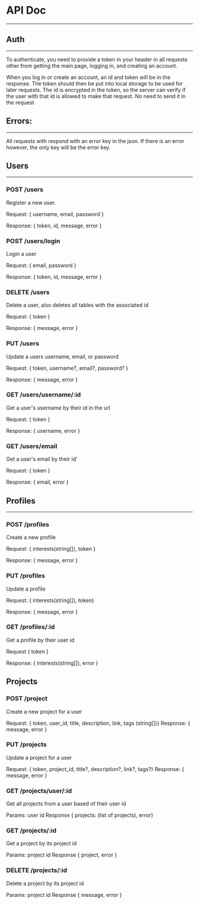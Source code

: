 
# API Doc
---

## Auth
---
To authenticate, you need to provide a token in your header in all requests other from getting the main page, 
logging in, and creating an account. 

When you log in or create an account, an id and token will be in the response. The token should then be put into 
local storage to be used for later requests. The id is encrypted in the token, so the server can verify if the user
with that id is allowed to make that request. No need to send it in the request  

## Errors:
---
All requests with respond with an error key in the json. If there is an error however, 
the only key will be the error key.

## Users
---

### POST /users

Register a new user. 

Request: { username, email, password }

Response: { token, id, message, error }

### POST /users/login 

Login a user

Request: { email, password }

Response: { token, id, message, error }

### DELETE /users

Delete a user, also deletes all tables with the associated id 

Request: { token }

Response: { message, error }

### PUT /users

Update a users username, email, or password

Request: { token, username?, email?, password? } 

Response: { message, error }

### GET /users/username/:id

Get a user's username by their id in the url 

Request: { token }

Response: { username, error }

### GET /users/email

Get a user's email by their id'

Request: { token }

Response: { email, error }


## Profiles
---

### POST /profiles

Create a new profile

Request: { interests(string[]), token }

Response: { message, error }

### PUT /profiles

Update a profile 

Request: { interests(string[]), token}

Response: { message, error }

### GET /profiles/:id

Get a profile by their user id 

Request { token }

Response: { interests(string[]), error }

## Projects

### POST /project
Create a new project for a user 

Request: { token, user_id, title, description, link, tags (string[])}
Response: { message, error }

### PUT /projects

Update a project for a user 

Request: { token, project_id, title?, description?, link?, tags?}
Response: { message, error }

### GET /projects/user/:id

Get all projects from a user based of their user id

Params: user id 
Response { projects: (list of projects), error}

### GET /projects/:id

Get a project by its project id 

Params: project id 
Response { project, error }

### DELETE /projects/:id

Delete a project by its project id

Params: project id 
Response { message, error }
